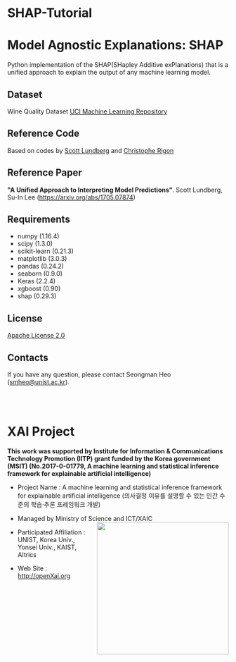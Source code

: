 # SHAP-Tutorial


Model Agnostic Explanations: SHAP
==
Python implementation of the SHAP(SHapley Additive exPlanations) that is a unified approach to explain the output of any machine learning model.

## Dataset 
Wine Quality Dataset [UCI Machine Learning Repository](https://archive.ics.uci.edu/ml/datasets/wine+quality)

## Reference Code 
Based on codes by [Scott Lundberg](https://github.com/slundberg/shap) and [Christophe Rigon](https://www.kaggle.com/datacog314/tutorial-machine-learning-interpretability)

## Reference Paper 
**"A Unified Approach to Interpreting Model Predictions"**. Scott Lundberg, Su-In Lee (https://arxiv.org/abs/1705.07874)

## Requirements 
+ numpy (1.16.4)
+ scipy (1.3.0)
+ scikit-learn (0.21.3)
+ matplotlib (3.0.3)
+ pandas (0.24.2)
+ seaborn (0.9.0)
+ Keras (2.2.4)
+ xgboost (0.90)
+ shap (0.29.3)

## License
[Apache License 2.0](https://github.com/OpenXAIProject/tutorials/blob/master/LICENSE "Apache")

## Contacts
If you have any question, please contact  Seongman Heo (smheo@unist.ac.kr).

<br /> 
<br />

# XAI Project 

**This work was supported by Institute for Information & Communications Technology Promotion (IITP) grant funded by the Korea government (MSIT) (No.2017-0-01779, A machine learning and statistical inference framework for explainable artificial intelligence)**

+ Project Name : A machine learning and statistical inference framework for explainable artificial intelligence (의사결정 이유를 설명할 수 있는 인간 수준의 학습·추론 프레임워크 개발)

+ Managed by Ministry of Science and ICT/XAIC <img align="right" src="http://xai.unist.ac.kr/static/img/logos/XAIC_logo.png" width=300px>

+ Participated Affiliation : UNIST, Korea Univ., Yonsei Univ., KAIST, AItrics  

+ Web Site : <http://openXai.org>

